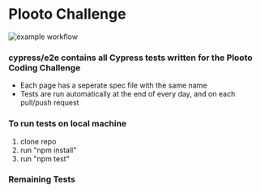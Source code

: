 # Plooto Challenge
![example workflow](https://github.com/waleedrizwan/plooto_challenge/actions/workflows/node.js.yml/badge.svg)

### cypress/e2e contains all Cypress tests written for the Plooto Coding Challenge
- Each page has a seperate spec file with the same name
- Tests are run automatically at the end of every day, and on each pull/push request 

### To run tests on local machine 
1. clone repo
2. run "npm install"
3. run "npm test"

### Remaining Tests




